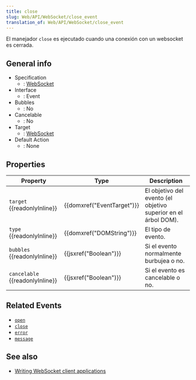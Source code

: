 ```yaml
---
title: close
slug: Web/API/WebSocket/close_event
translation_of: Web/API/WebSocket/close_event
---
```


El manejador `close` es ejecutado cuando una conexión con un websocket es cerrada.

## General info

- Specification
  - : [WebSocket](http://www.w3.org/TR/websockets/)
- Interface
  - : Event
- Bubbles
  - : No
- Cancelable
  - : No
- Target
  - : [WebSocket](/es/docs/WebSockets/WebSockets_reference/WebSocket)
- Default Action
  - : None

## Properties

| Property                              | Type                                 | Description                                                    |
| ------------------------------------- | ------------------------------------ | -------------------------------------------------------------- |
| `target` {{readonlyInline}}     | {{domxref("EventTarget")}} | El objetivo del evento (el objetivo superior en el árbol DOM). |
| `type` {{readonlyInline}}       | {{domxref("DOMString")}}     | El tipo de evento.                                             |
| `bubbles` {{readonlyInline}}    | {{jsxref("Boolean")}}         | Si el evento normalmente burbujea o no.                        |
| `cancelable` {{readonlyInline}} | {{jsxref("Boolean")}}         | Si el evento es cancelable o no.                               |

## Related Events

- [`open`](/es/docs/Web/Reference/Events/open)
- [`close`](/es/docs/Web/Reference/Events/close)
- [`error`](/es/docs/Web/Reference/Events/error)
- [`message`](/es/docs/Web/Reference/Events/message)

## See also

- [Writing WebSocket client applications](/es/docs/WebSockets/Writing_WebSocket_client_applications)
